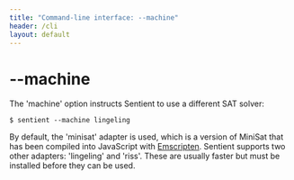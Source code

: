 ```yaml
---
title: "Command-line interface: --machine"
header: /cli
layout: default
---
```

# \-\-machine

The 'machine' option instructs Sentient to use a different SAT solver:

```
$ sentient --machine lingeling
```

By default, the 'minisat' adapter is used, which is a version of MiniSat that
has been compiled into JavaScript with
[Emscripten](http://kripken.github.io/emscripten-site/). Sentient supports two
other adapters: 'lingeling' and 'riss'. These are usually faster but must be
installed before they can be used.
